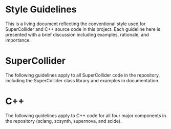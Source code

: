 Style Guidelines
================

This is a living document reflecting the conventional style used for SuperCollider and C++ source code in this project. Each guideline here is presented with a brief discussion including examples, rationale, and importance.

SuperCollider
=============

The following guidelines apply to all SuperCollider code in the repository, including the SuperCollider class library and examples in documentation.

C++
===

The following guidelines apply to C++ code for all four major components in the repository (sclang, scsynth, supernova, and scide).